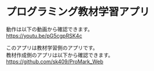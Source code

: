 # プログラミング教材学習アプリ

動作は以下の動画から確認できます。<br>
https://youtu.be/pG5cgpRSK4c<br>

このアプリは教材学習側のアプリです。<br>
教材作成側のアプリは以下から確認できます。<br>
https://github.com/sk409/ProMark_Web<br>
